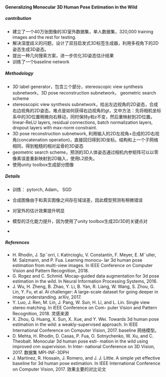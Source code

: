 #### Generalizing Monocular 3D Human Pose Estimation in the Wild





##### contribution

- 建立了一个40万张图像的3D室外数据集，单人数据集，320,000 training images and the rest for testing.
- 解决深度歧义的问题，设计了双目启发式3D标签生成器，利用多视角下的2D姿态生成3D姿态。
- 提出一种几何搜索方案，进一步优化3D姿态估计结果
- 训练了一个baseline network





##### Methodology

- 3D label generator，包含三个部分，stereoscopic view synthesis subnetwork，3D pose reconstruction subnetwork， geometric search scheme
- stereoscopic view synthesis subnetwork，给出左边视角的2D姿态，合成右边视角的2D姿态。难点是如何获得右边视角的gt，文中方法：先将相机坐标系中的3D位置稍微向右移动，同时保持y和z不变，然后重映射到2D位置。linear-ReLU layers, residual connections, batch normalization layers, dropout layers with max-norm constraint.
- 3D pose reconstruction subnetwork, 利用输入的2D左视角+合成的2D右视角(concatenation operation)，直接回归得到3D坐标。结构和上一个子网络相同，得到粗糙的相对盆骨的3D姿态
- geometric search scheme，预测的3D人体姿态通过相机内参矩阵可以以零像素误差重新映射到2D输入，使用L2损失。
- 使用unity toolbox生成部分图像





##### Details

- 训练： pytorch, Adam， SGD

- 合成图像由于和真实图像之间存在域误差，因此模型预测有稍微错误

- 对室外的估计效果提升明显

- 模型的泛化能力提升，因为使用了unity toolbox生成2D/3D的关键点对

- 

  

















##### References

- H. Rhodin, J. Sp¨orri, I. Katircioglu, V. Constantin, F. Meyer, E. M¨uller, M. Salzmann, and P. Fua. Learning monocu- lar 3d human pose estimation from multi-view images. In IEEE Conference on Computer Vision and Pattern Recognition, 2018. 
- G. Rogez and C. Schmid. Mocap-guided data augmentation for 3d pose estimation in the wild. In Neural Information Processing Systems, 2016.
- J. Wu, H. Zheng, B. Zhao, Y. Li, B. Yan, R. Liang, W. Wang, S. Zhou, G. Lin, Y. Fu, et al. Ai challenger: A large-scale dataset for going deeper in image understanding. arXiv, 2017.
- Y. Luo, J. Ren, M. Lin, J. Pang, W. Sun, H. Li, and L. Lin. Single view stereo matching. In IEEE Conference on Com- puter Vision and Pattern Recognition, 2018. 灵感来源
- X. Zhou, Q. Huang, X. Sun, X. Xue, and Y. Wei. Towards 3d human pose estimation in the wild: a weakly-supervised approach. In IEEE International Conference on Computer Vision, 2017. baseline 网络模型。
- D. Mehta, H. Rhodin, D. Casas, P. Fua, O. Sotnychenko, W. Xu, and C. Theobalt. Monocular 3d human pose esti- mation in the wild using improved cnn supervision. In Inter- national Conference on 3D Vision, 2017. 数据集 MPI-INF-3DPH
- J. Martinez, R. Hossain, J. Romero, and J. J. Little. A simple yet effective baseline for 3d human pose estimation. In IEEE International Conference on Computer Vision, 2017. 效果主要的对比论文